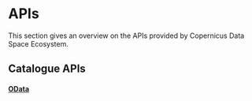 # APIs 
This section gives an overview on the APIs provided by Copernicus Data Space Ecosystem.

 


## Catalogue APIs

#### [OData](/section1/APIMarkdown/OData.md)
  <!-- *  [OpenSearch (Resto)](/section1/APIs.md) -->
  <!-- *  [STAC API](/section1/APIs.md) -->
  <!-- *  [Sentinel Hub Catalog API](/section1/APIs.md) -->